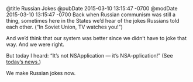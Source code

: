 @title Russian Jokes
@pubDate 2015-03-10 13:15:47 -0700
@modDate 2015-03-10 13:15:47 -0700
Back when Russian communism was still a thing, sometimes here in the States we’d hear of the jokes Russians told each other. (“In Soviet Union, TV watches you!”)

And we’d think that our system was better since we didn’t have to joke that way. And we were right.

But today I heard: “It’s not NSApplication — it’s NSA-pplication!” (See <a href="http://furbo.org/2015/03/10/xcode-compromised/">today’s news.</a>)

We make Russian jokes now.
